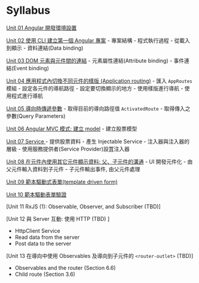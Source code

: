 
# Syllabus

[Unit 01 Angular 開發環境設置](./u01-dev_env_setup.md)

[Unit 02 使用 CLI 建立第一個 Angular 專案](./u02-first_project.md)
    - 專案結構
    - 程式執行過程 - 從載入到顯示
    - 資料連結(Data binding)

[Unit 03 DOM 元素與元件間的連結](./u03-data_binding.md)
    - 元素屬性連結(Attribute binding)
    - 事件連結(Event binding)
  

[Unit 04 應用程式內切換不同元件的樣版 (Application routing)](./u04-app_routing.md)
    - 匯入 `AppRoutes` 模組
    - 設定各元件的導航路徑
    - 設定要切換顯示的地方
    - 使用樣版進行導航
    - 使用程式進行導航


[Unit 05 導向時傳遞參數](./u05-app_routing_param.md)
    - 取得目前的導向路徑值 `ActivatedRoute`
    - 取得傳入之參數(Query Parameters)


[Unit 06 Angular MVC 模式: 建立 model](./u06-domain_model_class.md)
    - 建立股票模型

[Unit 07 Service ](./u07-service.md)
    - 提供股票資料
    - 產生 Injectable Service
    - 注入器與注入器的層級
    - 使用服務提供者(Service Provider)設罝注入器


[Unit 08 在元件內使用其它元件顯示資料: 父、子元件的溝通](./08-components_inputs_outputs.md)
    - UI 開發元件化
    - 由父元件輸入資料到子元件
    - 子元件輸出事件, 由父元件處理



[Unit 09 範本驅動式表單(template driven form)](./u09-template_driven_form.md)


[Unit 10 範本驅動表單驗證](./u10-form_validation.md)

[Unit 11 RxJS (1): Observable, Observer, and Subscriber (TBD)]

[Unit 12 與 Server 互動: 使用 HTTP (TBD) ]
- HttpClient Service
- Read data from the server
- Post data to the server

[Unit 13 在導向中使用 Observables 及導向到子元件的 `<router-outlet>` (TBD)]
- Observables and the router (Section 6.6)
- Child route (Section 3.6)